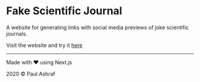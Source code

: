 # Fake Scientific Journal

A website for generating links with social media previews of joke scientific journals.

Visit the website and try it [here](https://scientific-journal.vercel.app/)

---

Made with ❤️ using Next.js

2020 © Paul Ashraf
